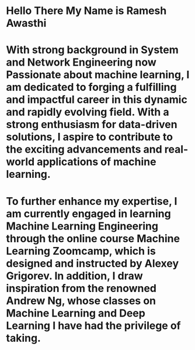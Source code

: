 # Hello There My Name is Ramesh Awasthi 
# With strong background in System and Network Engineering  now Passionate about machine learning, I am dedicated to forging a fulfilling and impactful career in this    dynamic and rapidly evolving field. With a strong enthusiasm for data-driven solutions, I aspire to contribute to the exciting advancements and real-world applications of machine learning.

# To further enhance my expertise, I am currently engaged in learning Machine Learning Engineering through the online course Machine Learning Zoomcamp, which is designed and instructed by Alexey Grigorev. In addition, I draw inspiration from the renowned Andrew Ng, whose classes on Machine Learning and Deep Learning I have had the privilege of taking.


